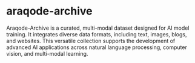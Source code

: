 # araqode-archive
Araqode-Archive is a curated, multi-modal dataset designed for AI model training. It integrates diverse data formats, including text, images, blogs, and websites. This versatile collection supports the development of advanced AI applications across natural language processing, computer vision, and multi-modal learning.
